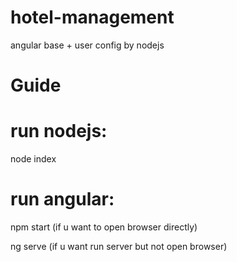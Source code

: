 # hotel-management
angular base + user config by nodejs

# Guide
run nodejs:
=============
node index

run angular: 
=============
npm start (if u want to open browser directly)

ng serve (if u want run server but not open browser)
             
